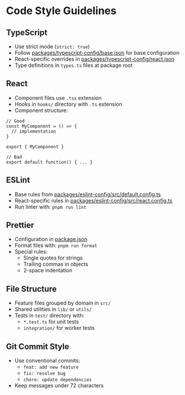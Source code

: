 # Code Style Guidelines

## TypeScript

- Use strict mode (`strict: true`)
- Follow [packages/typescript-config/base.json](mdc:packages/typescript-config/base.json) for base configuration
- React-specific overrides in [packages/typescript-config/react.json](mdc:packages/typescript-config/react.json)
- Type definitions in `types.ts` files at package root

## React

- Component files use `.tsx` extension
- Hooks in `hooks/` directory with `.ts` extension
- Component structure:

```tsx
// Good
const MyComponent = () => {
  // implementation
}

export { MyComponent }

// Bad
export default function() { ... }
```

## ESLint

- Base rules from [packages/eslint-config/src/default.config.ts](mdc:packages/eslint-config/src/default.config.ts)
- React-specific rules in [packages/eslint-config/src/react.config.ts](mdc:packages/eslint-config/src/react.config.ts)
- Run linter with: `pnpm run lint`

## Prettier

- Configuration in [package.json](mdc:package.json)
- Format files with: `pnpm run format`
- Special rules:
  - Single quotes for strings
  - Trailing commas in objects
  - 2-space indentation

## File Structure

- Feature files grouped by domain in `src/`
- Shared utilities in `lib/` or `utils/`
- Tests in `test/` directory with:
  - `*.test.ts` for unit tests
  - `integration/` for worker tests

## Git Commit Style

- Use conventional commits:
  - `feat: add new feature`
  - `fix: resolve bug`
  - `chore: update dependencies`
- Keep messages under 72 characters
